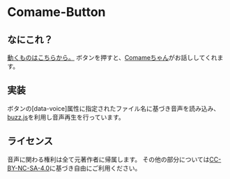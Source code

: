 # Comame-Button

## なにこれ？
[動くものはこちらから。](https://github.com/ahaaha0725/comame-button/)
ボタンを押すと、[Comameちゃん](https://www.youtube.com/@mochikomame)がお話ししてくれます。

## 実装
ボタンの[data-voice]属性に指定されたファイル名に基づき音声を読み込み、
[buzz.js](http://buzz.jaysalvat.com/)を利用し音声再生を行っています。

## ライセンス
音声に関わる権利は全て元著作者に帰属します。
その他の部分については[CC-BY-NC-SA-4.0](http://creativecommons.org/licenses/by-nc-sa/4.0/deed.ja)に基づき自由にご利用ください。
